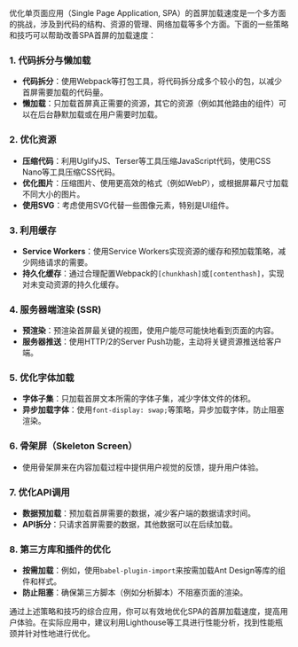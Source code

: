 优化单页面应用（Single Page Application, SPA）的首屏加载速度是一个多方面的挑战，涉及到代码的结构、资源的管理、网络加载等多个方面。下面的一些策略和技巧可以帮助改善SPA首屏的加载速度：

### 1. 代码拆分与懒加载
- **代码拆分**：使用Webpack等打包工具，将代码拆分成多个较小的包，以减少首屏需要加载的代码量。
- **懒加载**：只加载首屏真正需要的资源，其它的资源（例如其他路由的组件）可以在后台静默加载或在用户需要时加载。

### 2. 优化资源
- **压缩代码**：利用UglifyJS、Terser等工具压缩JavaScript代码，使用CSS Nano等工具压缩CSS代码。
- **优化图片**：压缩图片、使用更高效的格式（例如WebP），或根据屏幕尺寸加载不同大小的图片。
- **使用SVG**：考虑使用SVG代替一些图像元素，特别是UI组件。

### 3. 利用缓存
- **Service Workers**：使用Service Workers实现资源的缓存和预加载策略，减少网络请求的需要。
- **持久化缓存**：通过合理配置Webpack的`[chunkhash]`或`[contenthash]`，实现对未变动资源的持久化缓存。

### 4. 服务器端渲染 (SSR)
- **预渲染**：预渲染首屏最关键的视图，使用户能尽可能快地看到页面的内容。
- **服务器推送**：使用HTTP/2的Server Push功能，主动将关键资源推送给客户端。

### 5. 优化字体加载
- **字体子集**：只加载首屏文本所需的字体子集，减少字体文件的体积。
- **异步加载字体**：使用`font-display: swap;`等策略，异步加载字体，防止阻塞渲染。

### 6. 骨架屏（Skeleton Screen）
- 使用骨架屏来在内容加载过程中提供用户视觉的反馈，提升用户体验。
  
### 7. 优化API调用
- **数据预加载**：预加载首屏需要的数据，减少客户端的数据请求时间。
- **API拆分**：只请求首屏需要的数据，其他数据可以在后续加载。

### 8. 第三方库和插件的优化
- **按需加载**：例如，使用`babel-plugin-import`来按需加载Ant Design等库的组件和样式。
- **防止阻塞**：确保第三方脚本（例如分析脚本）不阻塞页面的渲染。

通过上述策略和技巧的综合应用，你可以有效地优化SPA的首屏加载速度，提高用户体验。在实际应用中，建议利用Lighthouse等工具进行性能分析，找到性能瓶颈并针对性地进行优化。